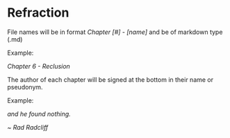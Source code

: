 Refraction
===
File names will be in format *Chapter [#] - [name]* and be of markdown type (.md)

Example:

*Chapter 6 - Reclusion*

The author of each chapter will be signed at the bottom in their name or pseudonym. 

Example:

*and he found nothing.*

*~ Rad Radcliff*
